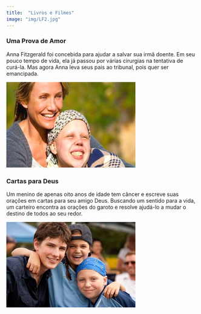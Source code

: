 ```yaml
---
title:  "Livros e Filmes"
image: "img/LF2.jpg"
---
```

### Uma Prova de Amor
Anna Fitzgerald foi concebida para ajudar a salvar sua irmã doente. Em seu pouco tempo de vida, ela já passou por várias cirurgias na tentativa de curá-la. Mas agora Anna leva seus pais ao tribunal, pois quer ser emancipada.

![Alt](img/amor1.jpg)

### Cartas para Deus
Um menino de apenas oito anos de idade tem câncer e escreve suas orações em cartas para seu amigo Deus. Buscando um sentido para a vida, um carteiro encontra as orações do garoto e resolve ajudá-lo a mudar o destino de todos ao seu redor.

![Alt](img/amor.jpg)
